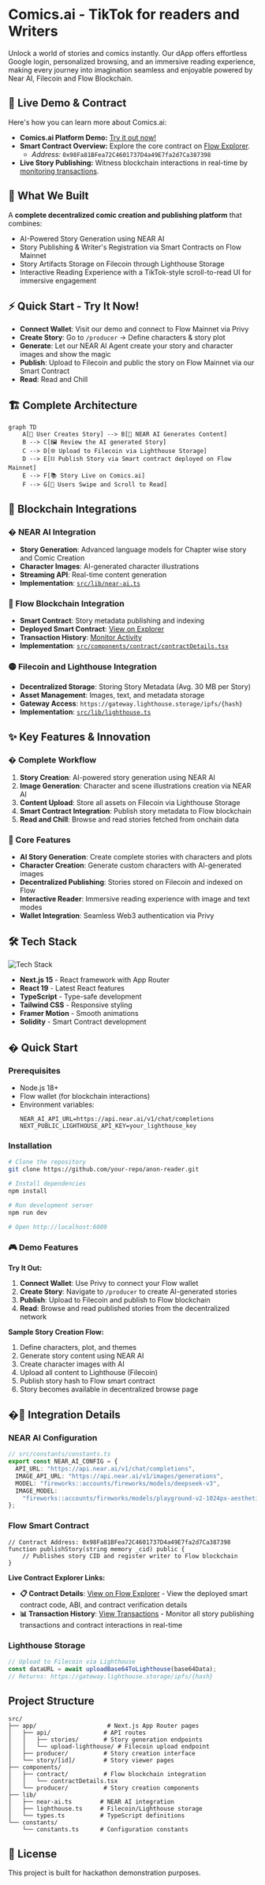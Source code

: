 # Comics.ai - TikTok for readers and Writers

Unlock a world of stories and comics instantly. Our dApp offers effortless Google login, personalized browsing, and an immersive reading experience, making every journey into imagination seamless and enjoyable powered by Near AI, Filecoin and Flow Blockchain.

## 🚀 Live Demo & Contract

Here's how you can learn more about Comics.ai:

* **Comics.ai Platform Demo:** [Try it out now!](https://comics-ai.vercel.app/)
* **Smart Contract Overview:** Explore the core contract on [Flow Explorer](https://evm.flowscan.io/address/0x98Fa81BFea72C4601737D4a49E7fa2d7Ca387398?tab=contract).
    * *Address:* `0x98Fa81BFea72C4601737D4a49E7fa2d7Ca387398`
* **Live Story Publishing:** Witness blockchain interactions in real-time by [monitoring transactions](https://evm.flowscan.io/address/0x98Fa81BFea72C4601737D4a49E7fa2d7Ca387398?tab=txs).

## 🌟 What We Built

A **complete decentralized comic creation and publishing platform** that combines:

- AI-Powered Story Generation using NEAR AI
- Story Publishing & Writer's Registration via Smart Contracts on Flow Mainnet
- Story Artifacts Storage on Filecoin through Lighthouse Storage
- Interactive Reading Experience with a TikTok-style scroll-to-read UI for immersive engagement

## ⚡ Quick Start - Try It Now!

- **Connect Wallet**: Visit our demo and connect to Flow Mainnet via Privy
- **Create Story**: Go to `/producer` → Define characters & story plot
- **Generate**: Let our NEAR AI Agent create your story and character images and show the magic
- **Publish**: Upload to Filecoin and public the story on Flow Mainnet via our Smart Contract
- **Read**: Read and Chill 

## 🏗 Complete Architecture

```mermaid
graph TD
    A[🎨 User Creates Story] --> B[🤖 NEAR AI Generates Content]
    B --> C[🖼️ Review the AI generated Story]
    C --> D[🌐 Upload to Filecoin via Lighthouse Storage]
    D --> E[⛓️ Publish Story via Smart contract deployed on Flow Mainnet]
    E --> F[📚 Story Live on Comics.ai]
    F --> G[👥 Users Swipe and Scroll to Read]
```

## 🔗 Blockchain Integrations

### � NEAR AI Integration

- **Story Generation**: Advanced language models for Chapter wise story and Comic Creation
- **Character Images**: AI-generated character illustrations
- **Streaming API**: Real-time content generation
- **Implementation**: [`src/lib/near-ai.ts`](src/lib/near-ai.ts)

### 🔵 Flow Blockchain Integration

- **Smart Contract**: Story metadata publishing and indexing
- **Deployed Smart Contract**: [View on Explorer](https://evm.flowscan.io/address/0x98Fa81BFea72C4601737D4a49E7fa2d7Ca387398?tab=contract)
- **Transaction History**: [Monitor Activity](https://evm.flowscan.io/address/0x98Fa81BFea72C4601737D4a49E7fa2d7Ca387398?tab=txs)
- **Implementation**: [`src/components/contract/contractDetails.tsx`](src/components/contract/contractDetails.tsx)

### 🟡 Filecoin and Lighthouse Integration

- **Decentralized Storage**: Storing Story Metadata (Avg. 30 MB per Story)
- **Asset Management**: Images, text, and metadata storage
- **Gateway Access**: `https://gateway.lighthouse.storage/ipfs/{hash}`
- **Implementation**: [`src/lib/lighthouse.ts`](src/lib/lighthouse.ts)

## ✨ Key Features & Innovation

### � Complete Workflow

1. **Story Creation**: AI-powered story generation using NEAR AI
2. **Image Generation**: Character and scene illustrations creation via NEAR AI
3. **Content Upload**: Store all assets on Filecoin via Lighthouse Storage
4. **Smart Contract Integration**: Publish story metadata to Flow blockchain
5. **Read and Chill**: Browse and read stories fetched from onchain data

### 🎯 Core Features

- **AI Story Generation**: Create complete stories with characters and plots
- **Character Creation**: Generate custom characters with AI-generated images
- **Decentralized Publishing**: Stories stored on Filecoin and indexed on Flow
- **Interactive Reader**: Immersive reading experience with image and text modes
- **Wallet Integration**: Seamless Web3 authentication via Privy

## 🛠 Tech Stack

![Tech Stack](public/tech.png)

- **Next.js 15** - React framework with App Router
- **React 19** - Latest React features
- **TypeScript** - Type-safe development
- **Tailwind CSS** - Responsive styling
- **Framer Motion** - Smooth animations
- **Solidity** - Smart Contract development

## � Quick Start

### Prerequisites

- Node.js 18+
- Flow wallet (for blockchain interactions)
- Environment variables:
  ```env
  NEAR_AI_API_URL=https://api.near.ai/v1/chat/completions
  NEXT_PUBLIC_LIGHTHOUSE_API_KEY=your_lighthouse_key
  ```

### Installation

```bash
# Clone the repository
git clone https://github.com/your-repo/anon-reader.git

# Install dependencies
npm install

# Run development server
npm run dev

# Open http://localhost:6009
```

### 🎮 Demo Features

**Try It Out:**

1. **Connect Wallet**: Use Privy to connect your Flow wallet
2. **Create Story**: Navigate to `/producer` to create AI-generated stories
3. **Publish**: Upload to Filecoin and publish to Flow blockchain
4. **Read**: Browse and read published stories from the decentralized network

**Sample Story Creation Flow:**

1. Define characters, plot, and themes
2. Generate story content using NEAR AI
3. Create character images with AI
4. Upload all content to Lighthouse (Filecoin)
5. Publish story hash to Flow smart contract
6. Story becomes available in decentralized browse page

## �🔧 Integration Details

### NEAR AI Configuration

```typescript
// src/constants/constants.ts
export const NEAR_AI_CONFIG = {
  API_URL: "https://api.near.ai/v1/chat/completions",
  IMAGE_API_URL: "https://api.near.ai/v1/images/generations",
  MODEL: "fireworks::accounts/fireworks/models/deepseek-v3",
  IMAGE_MODEL:
    "fireworks::accounts/fireworks/models/playground-v2-1024px-aesthetic",
};
```

### Flow Smart Contract

```solidity
// Contract Address: 0x98Fa81BFea72C4601737D4a49E7fa2d7Ca387398
function publishStory(string memory _cid) public {
    // Publishes story CID and register writer to Flow blockchain
}
```

**Live Contract Explorer Links:**

- **📋 Contract Details**: [View on Flow Explorer](https://evm.flowscan.io/address/0x98Fa81BFea72C4601737D4a49E7fa2d7Ca387398?tab=contract) - View the deployed smart contract code, ABI, and contract verification details
- **📊 Transaction History**: [View Transactions](https://evm.flowscan.io/address/0x98Fa81BFea72C4601737D4a49E7fa2d7Ca387398?tab=txs) - Monitor all story publishing transactions and contract interactions in real-time

### Lighthouse Storage

```typescript
// Upload to Filecoin via Lighthouse
const dataURL = await uploadBase64ToLighthouse(base64Data);
// Returns: https://gateway.lighthouse.storage/ipfs/{hash}
```

## Project Structure

```
src/
├── app/                    # Next.js App Router pages
│   ├── api/               # API routes
│   │   ├── stories/       # Story generation endpoints
│   │   └── upload-lighthouse/ # Filecoin upload endpoint
│   ├── producer/          # Story creation interface
│   └── story/[id]/        # Story viewer pages
├── components/
│   ├── contract/          # Flow blockchain integration
│   │   └── contractDetails.tsx
│   └── producer/          # Story creation components
├── lib/
│   ├── near-ai.ts        # NEAR AI integration
│   ├── lighthouse.ts     # Filecoin/Lighthouse storage
│   └── types.ts          # TypeScript definitions
└── constants/
    └── constants.ts      # Configuration constants
```

## 📜 License

This project is built for hackathon demonstration purposes.